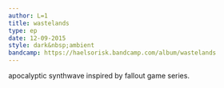 ```yaml
---
author: L=1
title: wastelands
type: ep
date: 12-09-2015
style: dark&nbsp;ambient
bandcamp: https://haelsorisk.bandcamp.com/album/wastelands
---
```


apocalyptic synthwave inspired by fallout game series.
